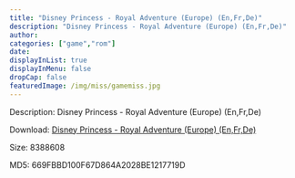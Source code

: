 ```yaml
---
title: "Disney Princess - Royal Adventure (Europe) (En,Fr,De)"
description: "Disney Princess - Royal Adventure (Europe) (En,Fr,De)"
author: 
categories: ["game","rom"]
date: 
displayInList: true
displayInMenu: false
dropCap: false
featuredImage: /img/miss/gamemiss.jpg
---
```


Description: Disney Princess - Royal Adventure (Europe) (En,Fr,De)

Download: <a style="text-decoration:underline;" href="https://mega.nz/#!CXQW2SSR!XbPZ0iHoey-kWQTCkflCwrwLS1amuZMEalkdKkUg_u0" target = "_blank" rel = "nofollow" > Disney Princess - Royal Adventure (Europe) (En,Fr,De)</a>

Size: 8388608

MD5: 669FBBD100F67D864A2028BE1217719D

